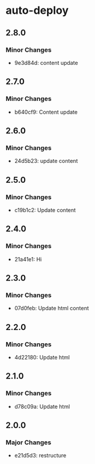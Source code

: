 # auto-deploy

## 2.8.0

### Minor Changes

- 9e3d84d: content update

## 2.7.0

### Minor Changes

- b640cf9: Content update

## 2.6.0

### Minor Changes

- 24d5b23: update content

## 2.5.0

### Minor Changes

- c19b1c2: Update content

## 2.4.0

### Minor Changes

- 21a41e1: Hi

## 2.3.0

### Minor Changes

- 07d0feb: Update html content

## 2.2.0

### Minor Changes

- 4d22180: Update html

## 2.1.0

### Minor Changes

- d78c09a: Update html

## 2.0.0

### Major Changes

- e21d5d3: restructure

